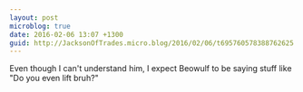 ```yaml
---
layout: post
microblog: true
date: 2016-02-06 13:07 +1300
guid: http://JacksonOfTrades.micro.blog/2016/02/06/t695760578388762625.html
---
```

Even though I can't understand him, I expect Beowulf to be saying stuff like "Do you even lift bruh?"
